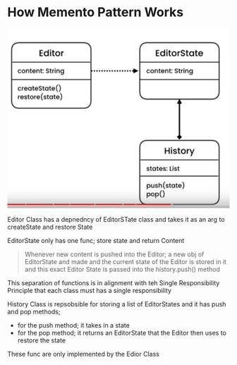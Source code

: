 # How Memento Pattern Works

![img.png](img.png)

Editor Class has a depnedncy of EditorSTate class and takes it as an arg to createState and restore State

EditorState only has one func; store state and return Content 

> Whenever new content is pushed into the Editor; a new obj of EditorState and made and the current state of the Editor is stored in it and this exact Editor State is passed into the history.push() method

This separation of functions is in alignment with teh Single Responsibility Principle that each class must has a single responsibility

History Class is repsobsible for storing a list of EditorStates and it has push and pop methods;

- for the push method; it takes in a state 
- for the pop method; it returns an EditorState that the Editor then uses to restore the state


These func are only implemented by the Edior Class